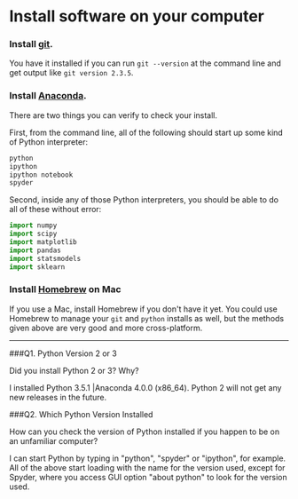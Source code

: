 # Install software on your computer


### Install [git](http://git-scm.com/).

You have it installed if you can run `git --version` at the command
line and get output like `git version 2.3.5`.


### Install [Anaconda](http://continuum.io/downloads).

There are two things you can verify to check your install.

First, from the command line, all of the following should start up
some kind of Python interpreter:

```bash
python
ipython
ipython notebook
spyder
```

Second, inside any of those Python interpreters, you should be able to
do all of these without error:

```python
import numpy
import scipy
import matplotlib
import pandas
import statsmodels
import sklearn
```

### Install [Homebrew](http://brew.sh/) on Mac

If you use a Mac, install Homebrew if you don't
have it yet. You could use Homebrew to manage your `git` and `python`
installs as well, but the methods given above are very good and more
cross-platform.

---

###Q1. Python Version 2 or 3

Did you install Python 2 or 3? Why?  

I installed Python 3.5.1 |Anaconda 4.0.0 (x86_64). Python 2 will not get any new releases in the future.

###Q2. Which Python Version Installed   

How can you check the version of Python installed if you happen to be on an unfamiliar computer?

I can start Python by typing in "python", "spyder" or "ipython", for example. All of the above start loading with the name for the version used, except for Spyder, where you access GUI option "about python" to look for the version used.

 


